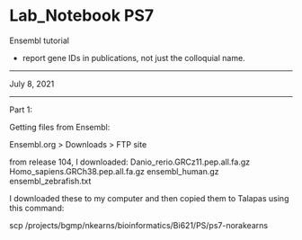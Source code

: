 # Lab_Notebook PS7

Ensembl tutorial
- report gene IDs in publications, not just the colloquial name. 

-------------------
July 8, 2021
___________________

Part 1:

Getting files from Ensembl:

Ensembl.org > Downloads > FTP site 

from release 104, I downloaded:
Danio_rerio.GRCz11.pep.all.fa.gz  
Homo_sapiens.GRCh38.pep.all.fa.gz 
ensembl_human.gz
ensembl_zebrafish.txt

I downloaded these to my computer and then copied them to Talapas using this command:

scp <filename> /projects/bgmp/nkearns/bioinformatics/Bi621/PS/ps7-norakearns
  
  

  
